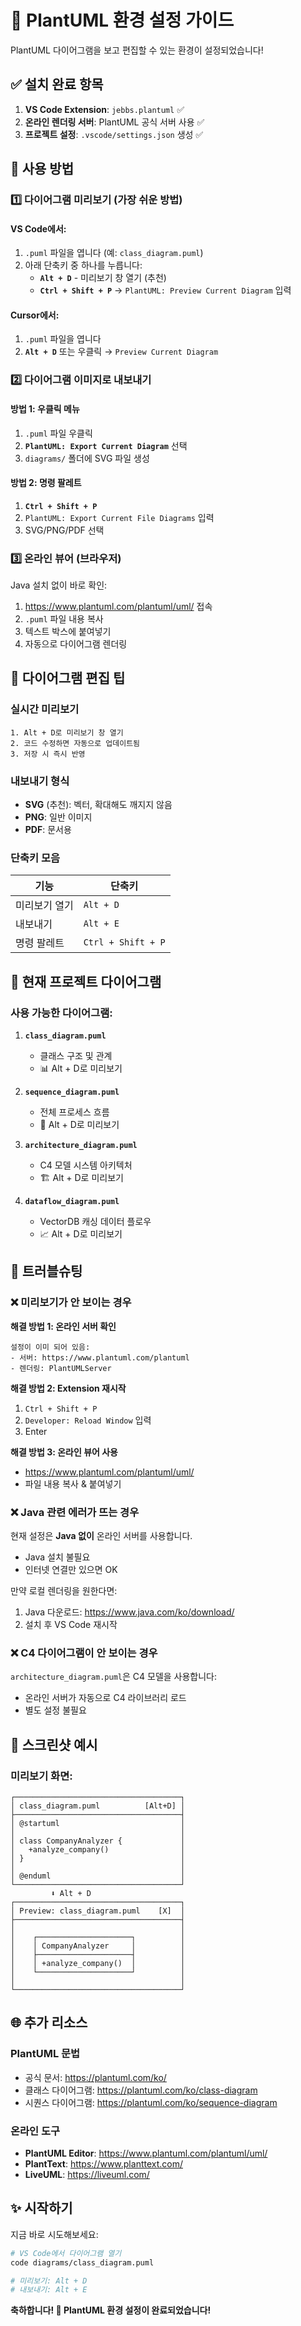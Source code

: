 # 🚀 PlantUML 환경 설정 가이드

PlantUML 다이어그램을 보고 편집할 수 있는 환경이 설정되었습니다!

## ✅ 설치 완료 항목

1. **VS Code Extension**: `jebbs.plantuml` ✅
2. **온라인 렌더링 서버**: PlantUML 공식 서버 사용 ✅
3. **프로젝트 설정**: `.vscode/settings.json` 생성 ✅

## 📖 사용 방법

### 1️⃣ 다이어그램 미리보기 (가장 쉬운 방법)

#### VS Code에서:
1. `.puml` 파일을 엽니다 (예: `class_diagram.puml`)
2. 아래 단축키 중 하나를 누릅니다:
   - **`Alt + D`** - 미리보기 창 열기 (추천)
   - **`Ctrl + Shift + P`** → `PlantUML: Preview Current Diagram` 입력

#### Cursor에서:
1. `.puml` 파일을 엽니다
2. **`Alt + D`** 또는 우클릭 → `Preview Current Diagram`

### 2️⃣ 다이어그램 이미지로 내보내기

#### 방법 1: 우클릭 메뉴
1. `.puml` 파일 우클릭
2. **`PlantUML: Export Current Diagram`** 선택
3. `diagrams/` 폴더에 SVG 파일 생성

#### 방법 2: 명령 팔레트
1. **`Ctrl + Shift + P`**
2. `PlantUML: Export Current File Diagrams` 입력
3. SVG/PNG/PDF 선택

### 3️⃣ 온라인 뷰어 (브라우저)

Java 설치 없이 바로 확인:

1. https://www.plantuml.com/plantuml/uml/ 접속
2. `.puml` 파일 내용 복사
3. 텍스트 박스에 붙여넣기
4. 자동으로 다이어그램 렌더링

## 🎨 다이어그램 편집 팁

### 실시간 미리보기
```
1. Alt + D로 미리보기 창 열기
2. 코드 수정하면 자동으로 업데이트됨
3. 저장 시 즉시 반영
```

### 내보내기 형식
- **SVG** (추천): 벡터, 확대해도 깨지지 않음
- **PNG**: 일반 이미지
- **PDF**: 문서용

### 단축키 모음
| 기능 | 단축키 |
|------|--------|
| 미리보기 열기 | `Alt + D` |
| 내보내기 | `Alt + E` |
| 명령 팔레트 | `Ctrl + Shift + P` |

## 📁 현재 프로젝트 다이어그램

### 사용 가능한 다이어그램:
1. **`class_diagram.puml`** 
   - 클래스 구조 및 관계
   - 📊 Alt + D로 미리보기

2. **`sequence_diagram.puml`**
   - 전체 프로세스 흐름
   - 🔄 Alt + D로 미리보기

3. **`architecture_diagram.puml`**
   - C4 모델 시스템 아키텍처
   - 🏗️ Alt + D로 미리보기

4. **`dataflow_diagram.puml`**
   - VectorDB 캐싱 데이터 플로우
   - 📈 Alt + D로 미리보기

## 🔧 트러블슈팅

### ❌ 미리보기가 안 보이는 경우

**해결 방법 1: 온라인 서버 확인**
```
설정이 이미 되어 있음:
- 서버: https://www.plantuml.com/plantuml
- 렌더링: PlantUMLServer
```

**해결 방법 2: Extension 재시작**
1. `Ctrl + Shift + P`
2. `Developer: Reload Window` 입력
3. Enter

**해결 방법 3: 온라인 뷰어 사용**
- https://www.plantuml.com/plantuml/uml/
- 파일 내용 복사 & 붙여넣기

### ❌ Java 관련 에러가 뜨는 경우

현재 설정은 **Java 없이** 온라인 서버를 사용합니다.
- Java 설치 불필요
- 인터넷 연결만 있으면 OK

만약 로컬 렌더링을 원한다면:
1. Java 다운로드: https://www.java.com/ko/download/
2. 설치 후 VS Code 재시작

### ❌ C4 다이어그램이 안 보이는 경우

`architecture_diagram.puml`은 C4 모델을 사용합니다:
- 온라인 서버가 자동으로 C4 라이브러리 로드
- 별도 설정 불필요

## 📸 스크린샷 예시

### 미리보기 화면:
```
┌─────────────────────────────────────┐
│ class_diagram.puml          [Alt+D] │
├─────────────────────────────────────┤
│ @startuml                           │
│                                     │
│ class CompanyAnalyzer {             │
│   +analyze_company()                │
│ }                                   │
│                                     │
│ @enduml                             │
└─────────────────────────────────────┘
         ⬇️ Alt + D
┌─────────────────────────────────────┐
│ Preview: class_diagram.puml    [X]  │
├─────────────────────────────────────┤
│                                     │
│    ┌─────────────────────┐          │
│    │ CompanyAnalyzer     │          │
│    ├─────────────────────┤          │
│    │ +analyze_company()  │          │
│    └─────────────────────┘          │
│                                     │
└─────────────────────────────────────┘
```

## 🌐 추가 리소스

### PlantUML 문법
- 공식 문서: https://plantuml.com/ko/
- 클래스 다이어그램: https://plantuml.com/ko/class-diagram
- 시퀀스 다이어그램: https://plantuml.com/ko/sequence-diagram

### 온라인 도구
- **PlantUML Editor**: https://www.plantuml.com/plantuml/uml/
- **PlantText**: https://www.planttext.com/
- **LiveUML**: https://liveuml.com/

## ✨ 시작하기

지금 바로 시도해보세요:

```bash
# VS Code에서 다이어그램 열기
code diagrams/class_diagram.puml

# 미리보기: Alt + D
# 내보내기: Alt + E
```

**축하합니다! 🎉 PlantUML 환경 설정이 완료되었습니다!**


